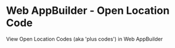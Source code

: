 # Web AppBuilder - Open Location Code

View Open Location Codes (aka 'plus codes') in Web AppBuilder
